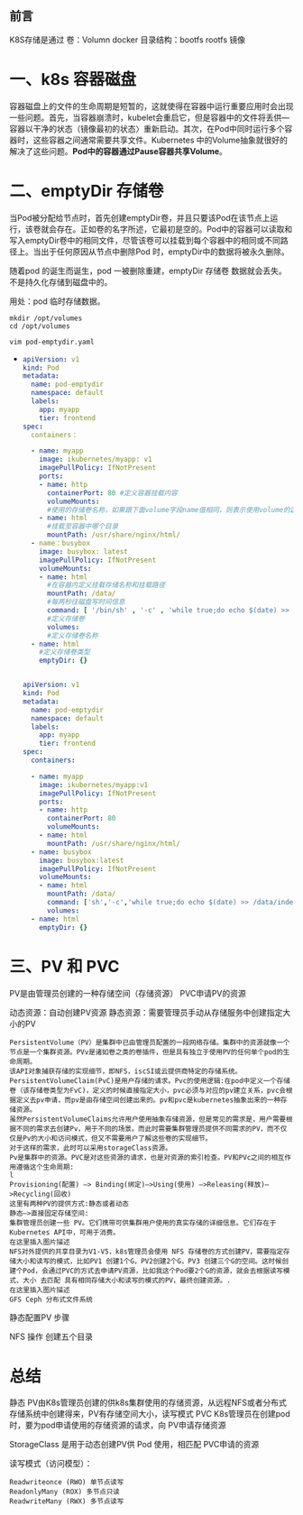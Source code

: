 ## 前言

K8S存储是通过 卷：Volumn
docker 目录结构：bootfs rootfs 镜像

# 一、k8s 容器磁盘

容器磁盘上的文件的生命周期是短暂的，这就使得在容器中运行重要应用时会出现一些问题。首先，当容器崩溃时，kubelet会重启它，但是容器中的文件将丢供—容器以干净的状态（镜像最初的状态〉重新启动。其次，在Pod中同时运行多个容器时，这些容器之间通常需要共享文件。Kubernetes 中的Volume抽象就很好的解决了这些问题。**Pod中的容器通过Pause容器共享Volume**。

# 二、emptyDir 存储卷

当Pod被分配给节点时，首先创建emptyDir卷，并且只要该Pod在该节点上运行，该卷就会存在。正如卷的名字所述，它最初是空的。Pod中的容器可以读取和写入emptyDir卷中的相同文件，尽管该卷可以挂载到每个容器中的相同或不同路径上。当出于任何原因从节点中删除Pod 时，emptyDir中的数据将被永久删除。

随着pod 的诞生而诞生，pod 一被删除重建，emptyDir 存储卷 数据就会丢失。不是持久化存储到磁盘中的。

用处：pod 临时存储数据。

```shell
mkdir /opt/volumes
cd /opt/volumes

vim pod-emptydir.yaml
```

  - ```yaml
    apiVersion: v1
    kind: Pod
    metadata:
      name: pod-emptydir
      namespace: default
      labels:
        app: myapp
        tier: frontend
    spec:
      containers：
    
      - name: myapp
        image: ikubernetes/myapp: v1
        imagePullPolicy: IfNotPresent
        ports:
        - name: http
          containerPort: 80 #定义容器挂载内容
          volumeMounts:
          #使用的存储卷名称，如果跟下面volume字段name值相同，则表示使用volume的这个存储卷
        - name: html
          #挂载至容器中哪个目录
          mountPath: /usr/share/nginx/html/
      - name：busybox
        image: busybox: latest
        imagePullPolicy: IfNotPresent
        volumeMounts:
        - name: html
          #在容器内定义挂载存储名称和挂载路径
          mountPath: /data/
          #每两秒往磁盘写时间信息
          command: [ '/bin/sh' , '-c' , 'while true;do echo $(date) >> /data/index.html;sleep 2;done']
          #定义存储卷
          volumes:
          #定义存储卷名称
      - name: html
        #定义存储卷类型
        emptyDir: {}
    
    
    apiVersion: v1
    kind: Pod
    metadata:
      name: pod-emptydir
      namespace: default
      labels:
        app: myapp
        tier: frontend
    spec:
      containers:
    
      - name: myapp
        image: ikubernetes/myapp:v1
        imagePullPolicy: IfNotPresent
        ports:
        - name: http
          containerPort: 80
          volumeMounts:
        - name: html
          mountPath: /usr/share/nginx/html/
      - name: busybox
        image: busybox:latest
        imagePullPolicy: IfNotPresent
        volumeMounts:
        - name: html
          mountPath: /data/
          command: ['sh','-c','while true;do echo $(date) >> /data/index.html;sleep 2;done']
          volumes:
      - name: html
        emptyDir: {}
    ```
    
    

# 三、PV 和 PVC

PV是由管理员创建的一种存储空间（存储资源）
PVC申请PV的资源

动态资源：自动创建PV资源
静态资源：需要管理员手动从存储服务中创建指定大小的PV

    PersistentVolume（PV）是集群中已由管理员配置的一段网络存储。集群中的资源就像一个节点是一个集群资源。PVv是诸如卷之类的卷插件，但是具有独立于使用PV的任何单个pod的生命周期。
    该API对象捕获存储的实现细节，即NFS，iscSI或云提供商特定的存储系统。
    PersistentVolumeClaim(PvC)是用户存储的请求。Pvc的使用逻辑:在pod中定义一个存储卷（该存储卷类型为FvC)，定义的时候直接指定大小，pvc必须与对应的pv建立关系，pvc会根据定义去pv申请，而pv是由存储空间创建出来的。pv和pvc是kubernetes抽象出来的一种存储资源。
    虽然PersistentVolumeClaims允许用户使用抽象存储资源，但是常见的需求是，用户需要根据不同的需求去创建Pv，用于不同的场景。而此时需要集群管理员提供不同需求的PV，而不仅仅是Pv的大小和访问模式，但又不需要用户了解这些卷的实现细节。
    对于这样的需求，此时可以采用storageClass资源。
    Pv是集群中的资源。PVC是对这些资源的请求，也是对资源的索引检查。PV和PVc之间的相互作用遵循这个生命周期:
    l
    Provisioning(配置) —> Binding(绑定)—>Using(使用) —>Releasing(释放)—>Recycling(回收)
    这里有两种PV的提供方式:静态或者动态
    静态–>直接固定存储空间:
    集群管理员创建一些 PV。它们携带可供集群用户使用的真实存储的详细信息。它们存在于Kubernetes API中，可用于消费。
    在这里插入图片描述
    NFS对外提供的共享目录为V1-V5，k8s管理员会使用 NFS 存储卷的方式创建PV，需要指定存储大小和读写的模式，比如PV1 创建1个G，PV2创建2个G，PV3 创建三个G的空间。这时候创建个Pod，会通过PVC的方式去申请PV资源，比如我这个Pod要2个G的资源，就会去根据读写模式、大小 去匹配 具有相同存储大小和读写的模式的PV，最终创建资源。.
    在这里插入图片描述
    GFS Ceph 分布式文件系统

静态配置PV 步骤

NFS 操作
创建五个目录

# 总结

静态 PV由K8s管理员创建的供k8s集群使用的存储资源，从远程NFS或者分布式存储系统中创建得来，PV有存储空间大小，读写模式
PVC K8s管理员在创建pod时，要为pod申请使用的存储资源的请求，向 PV申请存储资源

StorageClass 是用于动态创建PV供 Pod 使用，相匹配 PVC申请的资源

读写模式（访问模型）：

    Readwriteonce (RWO) 单节点读写
    ReadonlyMany (ROX) 多节点只读
    ReadwriteMany (RWX) 多节点读写
